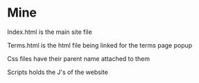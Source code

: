 # Mine
Index.html is the main site file

Terms.html is the html file being linked for the terms page popup

Css files have their parent name attached to them

Scripts holds the J's of the website
